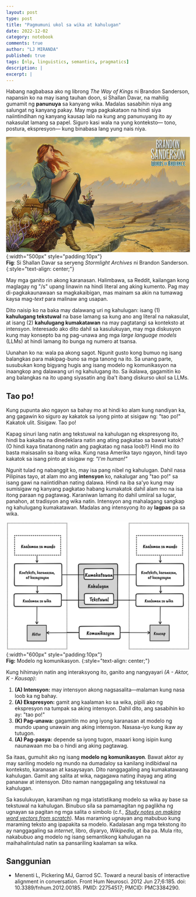 ```yaml
---
layout: post
type: post
title: "Pagmumuni ukol sa wika at kahulugan"
date: 2022-12-02
category: notebook
comments: true
author: "LJ MIRANDA"
published: true
tags: [nlp, linguistics, semantics, pragmatics]
description: |
excerpt: |
---
```


<span class="firstcharacter">H</span>abang nagbabasa ako ng librong *The Way of
Kings* ni Brandon Sanderson, napansin ko na may isang tauhan doon, si Shallan
Davar, na mahilig gumamit ng **panunuya** sa kanyang wika. Madalas sasabihin
niya ang salungat ng kanyang pakay. May mga pagkakataon na hindi siya
naiintindihan ng kanyang kausap lalo na kung ang panunuyang ito ay nakasulat
lamang sa papel. Siguro kasi wala na yung konteksto&mdash; tono, postura,
ekspresyon&mdash; kung binabasa lang yung nais niya.

![](/assets/png/wika/shallan.jpg){:width="500px" style="padding:10px"}  
__Fig__: Si Shallan Davar sa seryeng *Stormlight Archives* ni Brandon Sanderson.
{:style="text-align: center;"}

May mga ganito rin akong karanasan. Halimbawa, sa Reddit, kailangan kong
maglagay ng "/s" upang linawin na hindi literal ang aking kumento. Pag may
di-pagkakaunawaan sa magkakaibigan, mas mainam sa akin na tumawag kaysa
mag-*text* para malinaw ang usapan.

Dito naisip ko na baka may dalawang uri ng kahulugan: isang (1) **kahulugang
tekstuwal** na base lamang sa kung ano ang literal na nakasulat, at isang (2)
**kahulugang kumakatawan** na may pagtatangi sa konteksto at intensyon.
Interesado ako dito dahil sa kasulukuyan, may mga diskusyon kung may konsepto ba ng 
pag-unawa ang mga *large language models* (LLMs) at hindi lamang ito bunga ng numero at
tsansa.

Uunahan ko na: wala pa akong sagot. Ngunit gusto kong bumuo ng isang balangkas
para makipag-buno sa mga tanong na ito. Sa unang parte, susubukan kong bigyang hugis ang
isang modelo ng komunikasyon na inaangkop ang dalawang uri ng kahulugang ito.
Sa ikalawa, gagamitin ko ang balangkas na ito upang siyasatin ang iba't ibang diskurso
ukol sa LLMs.

## Tao po! 

Kung pupunta ako ngayon sa bahay mo at hindi ko alam kung nandiyan ka, ang
gagawin ko siguro ay kakatok sa iyong pinto at sisigaw ng: "tao po!" Kakatok
ulit. Sisigaw. Tao po! 

Kapag sinuri lang natin ang tekstuwal na kahulugan ng ekspresyong ito, hindi
ba kakaiba na dinedeklara natin ang ating pagkatao sa bawat katok? (O hindi
kaya tinatanong natin ang pagkatao ng nasa loob?) Hindi mo ito basta maisasalin
sa ibang wika. Kung nasa Amerika tayo ngayon, hindi tayo kakatok sa isang pinto at
sisigaw ng: *"I'm human!"* 

Ngunit tulad ng nabanggit ko, may isa pang nibel ng kahulugan. Dahil nasa
Pilipinas tayo, at alam mo ang **intensyon** ko, nakalugar ang "tao po!" sa isang
gawi na naiintidihan nating dalawa. Hindi na iba sa'yo kung may sumisigaw ng
kanyang pagkatao habang kumakatok dahil alam mo na isa itong paraan ng pagtawag.
Karaniwan lamang ito dahil umiiral sa lugar, panahon, at tradisyon ang wika
natin. Intensyon ang mahalagang sangkap ng kahulugang kumakatawan. Madalas ang
intensyong ito ay **lagpas** pa sa wika.

![](/assets/png/wika/actor_interlocutor_model.png){:width="600px" style="padding:10px"}  
__Fig:__ Modelo ng komunikasyon.
{:style="text-align: center;"}

Kung hihimayin natin ang interaksyong ito, ganito ang nangyayari *(A - Aktor,  K - Kausap)*:
1. **(A) Intensyon:** may intensyon akong nagsasalita&mdash;malaman kung nasa loob ka ng bahay.
2. **(A) Ekspresyon:** gamit ang kaalaman ko sa wika, pipili ako ng ekspresyon na tumpak sa aking intensyon. Dahil dito, ang sasabihin ko ay: "tao po!"
3. **(K) Pag-unawa:** gagamitin mo ang iyong karanasan at modelo ng mundo upang unawain ang aking intensyon. Nasasa-iyo kung ikaw ay tutugon.
4. **(A) Pag-pasya:** depende sa iyong tugon, maaari kong isipin kung naunawaan mo ba o hindi ang aking pagtawag.

Sa itaas, gumuhit ako ng isang **modelo ng komunikasyon**. Bawat aktor ay may
sariling modelo ng mundo na dumadaloy sa kanilang indibidwal na konteksto,
karanasan at kasaysayan.  Dito nanggagaling ang kumakatawang kahulugan. Gamit
ang salita at wika, nagagawa nating ihayag ang ating pananaw at intensyon. Dito
naman nanggagaling ang tekstuwal na kahulugan.

<!-- talk about how most NLP models were trained on textual meaning -->
Sa kasulukuyan, karamihan ng mga istatistikang modelo sa wika ay base sa
tekstuwal na kahulugan. Binubuo sila sa pamamagitan ng paglikha ng ugnayan sa
pagitan ng mga salita o simbolo (c.f., [*Study notes on making word vectors from
scratch*](/notebook/2021/12/11/word-vectors/)). Mas maraming ugnayan ang mabubuo
kung maraming teksto ang ipapakita sa modelo. Kadalasan ang mga tekstong ito ay
nanggagaling sa *internet*, libro, diyaryo, *Wikipedia*, at iba pa.  Mula rito,
nakabubuo ang modelo ng isang semantikong kahulugan na maihahalintulad natin sa
pansariling kaalaman sa wika.

<!--
Masasabi ba natin na itong semantikong kahulugan ay katumbas ng konteksto,
karanasan, at kasaysayan ng tao (at bagkus, kaalaman sa mundo)? Tingnan ang
susunod na pangungusap: "Binaba ako ng jeepney malapit sa Espa&ntilde;a."

Kung ipapakita mo ito sa isang modelo at tinanong mo kung anong klaseng salita
ang Espa&ntilde;a, marahil sasabihin nito na ang salitang Espa&ntilde;a ay isang
lugar. Alam natin na tama ang kanyang sagot ngunit naunawaan ba niya talaga ang 
pangungusap? Tinawag ba niya itong lugar dahil alam niya na ito'y kalsada sa
Maynila (at hindi isang bansa)? O tinawag niya itong lugar dahil sa natutunan
niyang balarila at estruktura ng pangungusap?
-->

## Sanggunian

- <a id="pickering2012alignment">Menenti L, Pickering MJ, Garrod SC.</a> Toward a neural basis of interactive alignment in conversation. Front Hum Neurosci. 2012 Jun 27;6:185. doi: 10.3389/fnhum.2012.00185. PMID: 22754517; PMCID: PMC3384290.